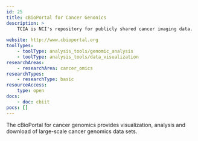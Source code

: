 ```yaml
---
id: 25
title: cBioPortal for Cancer Genonics
description: >
    TCIA is NCI's repository for publicly shared cancer imaging data.
    
website: http://www.cbioportal.org
toolTypes:
    - toolType: analysis_tools/genomic_analysis
    - toolType: analysis_tools/data_visualization
researchAreas:
    - researchArea: cancer_omics
researchTypes:
    - researchType: basic
resourceAccess:
    type: open
docs:
    - doc: cbiit
pocs: []        
---
```

The cBioPortal for cancer genomics provides visualization, analysis and download of large-scale cancer genomics data sets.
